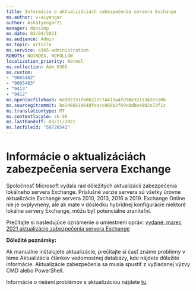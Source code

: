 ```yaml
---
title: Informácie o aktualizáciách zabezpečenia servera Exchange
ms.author: v-aiyengar
author: AshaIyengar21
manager: dansimp
ms.date: 03/04/2021
ms.audience: Admin
ms.topic: article
ms.service: o365-administration
ROBOTS: NOINDEX, NOFOLLOW
localization_priority: Normal
ms.collection: Adm_O365
ms.custom:
- "9005482"
- "9005483"
- "9413"
- "9412"
ms.openlocfilehash: 6e902151fe06227c74413a4fd98e3211343e510b
ms.sourcegitcommit: be246651064dfeacc866b2f69c0dbe4002a73f1c
ms.translationtype: MT
ms.contentlocale: sk-SK
ms.lasthandoff: 03/11/2021
ms.locfileid: "50726542"
---
```

# <a name="about-exchange-server-security-updates"></a>Informácie o aktualizáciách zabezpečenia servera Exchange

Spoločnosť Microsoft vydala rad dôležitých aktualizácií zabezpečenia lokálneho servera Exchange. Príslušné verzie servera sú všetky úrovne aktualizácie Exchange servera 2010, 2013, 2016 a 2019. Exchange Online nie je ovplyvnený, ale ak máte v dôsledku hybridnej konfigurácie niektoré lokálne servery Exchange, môžu byť potenciálne zraniteľní.

Prečítajte si nasledujúce oznámenie o umiestnení opráv: [vydané: marec 2021 aktualizácie zabezpečenia servera Exchange](https://techcommunity.microsoft.com/t5/exchange-team-blog/released-march-2021-exchange-server-security-updates/ba-p/2175901)

**Dôležité poznámky:**

Ak manuálne inštalujete aktualizácie, prečítajte si časť známe problémy v téme Aktualizácia článkov vedomostnej databázy, kde nájdete dôležité informácie. Aktualizácie zabezpečenia sa musia spustiť z vyžiadanej výzvy CMD alebo PowerShell.

Informácie o riešení problémov s aktualizáciou nájdete [tu](https://aka.ms/exupdatefaq).
